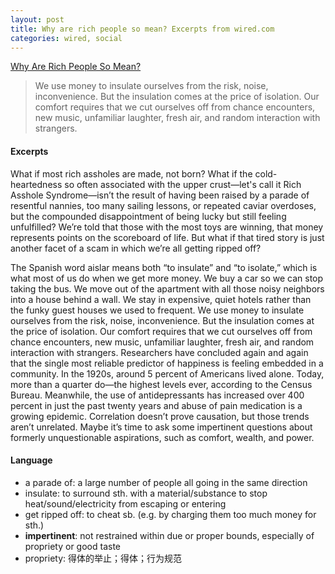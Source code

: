 ```yaml
---
layout: post
title: Why are rich people so mean? Excerpts from wired.com
categories: wired, social
---
```

[Why Are Rich People So Mean?](https://www.wired.com/story/why-are-rich-people-so-mean/#intcid=recommendations_wired-right-rail-popular_ed986e5c-2526-45d2-b388-9f41aef89143_cral-top1-3)

>We use money to insulate ourselves from the risk, noise, inconvenience. But the insulation comes at the price of isolation. Our comfort requires that we cut ourselves off from chance encounters, new music, unfamiliar laughter, fresh air, and random interaction with strangers.

#### Excerpts

What if most rich assholes are made, not born? What if the cold-heartedness so often associated with the upper crust—let's call it Rich Asshole Syndrome—isn’t the result of having been raised by a parade of resentful nannies, too many sailing lessons, or repeated caviar overdoses, but the compounded disappointment of being lucky but still feeling unfulfilled? We’re told that those with the most toys are winning, that money represents points on the scoreboard of life. But what if that tired story is just another facet of a scam in which we’re all getting ripped off?

The Spanish word aislar means both “to insulate” and “to isolate,” which is what most of us do when we get more money. We buy a car so we can stop taking the bus. We move out of the apartment with all those noisy neighbors into a house behind a wall. We stay in expensive, quiet hotels rather than the funky guest houses we used to frequent. We use money to insulate ourselves from the risk, noise, inconvenience. But the insulation comes at the price of isolation. Our comfort requires that we cut ourselves off from chance encounters, new music, unfamiliar laughter, fresh air, and random interaction with strangers. Researchers have concluded again and again that the single most reliable predictor of happiness is feeling embedded in a community. In the 1920s, around 5 percent of Americans lived alone. Today, more than a quarter do—the highest levels ever, according to the Census Bureau. Meanwhile, the use of antidepressants has increased over 400 percent in just the past twenty years and abuse of pain medication is a growing epidemic. Correlation doesn’t prove causation, but those trends aren’t unrelated. Maybe it’s time to ask some impertinent questions about formerly unquestionable aspirations, such as comfort, wealth, and power.

#### Language

* a parade of: a large number of people all going in the same direction
* insulate: to surround sth. with a material/substance to stop heat/sound/electricity from escaping or entering
* get ripped off: to cheat sb. (e.g. by charging them too much money for sth.)
* **impertinent**: not restrained within due or proper bounds, especially of propriety or good taste
* propriety: 得体的举止；得体；行为规范